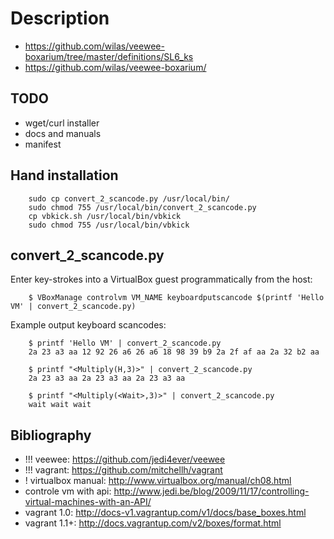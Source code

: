 # Description

 - https://github.com/wilas/veewee-boxarium/tree/master/definitions/SL6_ks
 - https://github.com/wilas/veewee-boxarium/

## TODO

 - wget/curl installer
 - docs and manuals
 - manifest

## Hand installation

```
    sudo cp convert_2_scancode.py /usr/local/bin/
    sudo chmod 755 /usr/local/bin/convert_2_scancode.py
    cp vbkick.sh /usr/local/bin/vbkick
    sudo chmod 755 /usr/local/bin/vbkick
```

## convert_2_scancode.py

Enter key-strokes into a VirtualBox guest programmatically from the host:
```
    $ VBoxManage controlvm VM_NAME keyboardputscancode $(printf 'Hello VM' | convert_2_scancode.py)
```

Example output keyboard scancodes:
```
    $ printf 'Hello VM' | convert_2_scancode.py
    2a 23 a3 aa 12 92 26 a6 26 a6 18 98 39 b9 2a 2f af aa 2a 32 b2 aa

    $ printf "<Multiply(H,3)>" | convert_2_scancode.py
    2a 23 a3 aa 2a 23 a3 aa 2a 23 a3 aa
    
    $ printf "<Multiply(<Wait>,3)>" | convert_2_scancode.py
    wait wait wait 
```

## Bibliography

 - !!! veewee: https://github.com/jedi4ever/veewee
 - !!! vagrant: https://github.com/mitchellh/vagrant
 - ! virtualbox manual: http://www.virtualbox.org/manual/ch08.html
 - controle vm with api: http://www.jedi.be/blog/2009/11/17/controlling-virtual-machines-with-an-API/
 - vagrant 1.0: http://docs-v1.vagrantup.com/v1/docs/base_boxes.html
 - vagrant 1.1+: http://docs.vagrantup.com/v2/boxes/format.html

